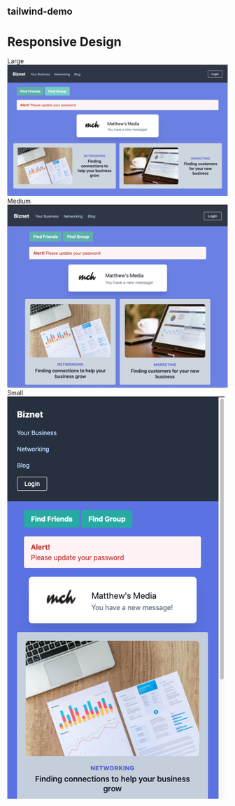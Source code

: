 ## tailwind-demo

# Responsive Design
Large
<img src="images/srnsht-lg.png" alt="large image">
Medium 
<img src="images/srnsht-md.png" alt="medium image">
Small
<img src="images/srnsht-sm.png" alt="small image">
